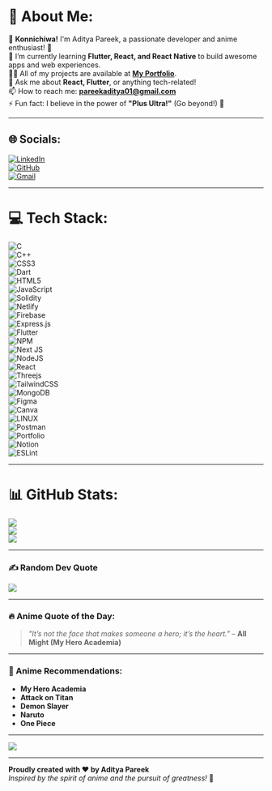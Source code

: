 # 💫 About Me:
👋 **Konnichiwa!** I'm Aditya Pareek, a passionate developer and anime enthusiast! 🎌  
🌱 I’m currently learning **Flutter, React, and React Native** to build awesome apps and web experiences.  
👨‍💻 All of my projects are available at **[My Portfolio](https://aditya01237.github.io/Portfolio/)**.  
💬 Ask me about **React, Flutter**, or anything tech-related!  
📫 How to reach me: **pareekaditya01@gmail.com**  
⚡ Fun fact: I believe in the power of **"Plus Ultra!"** (Go beyond!) 🚀  

---

## 🌐 Socials:
[![LinkedIn](https://img.shields.io/badge/LinkedIn-%230077B5.svg?logo=linkedin&logoColor=white)](https://www.linkedin.com/in/adipareek/)  
[![GitHub](https://img.shields.io/badge/GitHub-%23121011.svg?logo=github&logoColor=white)](https://github.com/Aditya01237)  
[![Gmail](https://img.shields.io/badge/Gmail-D14836?logo=gmail&logoColor=white)](mailto:pareekaditya01@gmail.com)  

---

# 💻 Tech Stack:
![C](https://img.shields.io/badge/c-%2300599C.svg?style=for-the-badge&logo=c&logoColor=white)  
![C++](https://img.shields.io/badge/c++-%2300599C.svg?style=for-the-badge&logo=c%2B%2B&logoColor=white)  
![CSS3](https://img.shields.io/badge/css3-%231572B6.svg?style=for-the-badge&logo=css3&logoColor=white)  
![Dart](https://img.shields.io/badge/dart-%230175C2.svg?style=for-the-badge&logo=dart&logoColor=white)  
![HTML5](https://img.shields.io/badge/html5-%23E34F26.svg?style=for-the-badge&logo=html5&logoColor=white)  
![JavaScript](https://img.shields.io/badge/javascript-%23323330.svg?style=for-the-badge&logo=javascript&logoColor=%23F7DF1E)  
![Solidity](https://img.shields.io/badge/Solidity-%23363636.svg?style=for-the-badge&logo=solidity&logoColor=white)  
![Netlify](https://img.shields.io/badge/netlify-%23000000.svg?style=for-the-badge&logo=netlify&logoColor=#00C7B7)  
![Firebase](https://img.shields.io/badge/firebase-%23039BE5.svg?style=for-the-badge&logo=firebase)  
![Express.js](https://img.shields.io/badge/express.js-%23404d59.svg?style=for-the-badge&logo=express&logoColor=%2361DAFB)  
![Flutter](https://img.shields.io/badge/Flutter-%2302569B.svg?style=for-the-badge&logo=Flutter&logoColor=white)  
![NPM](https://img.shields.io/badge/NPM-%23000000.svg?style=for-the-badge&logo=npm&logoColor=white)  
![Next JS](https://img.shields.io/badge/Next-black?style=for-the-badge&logo=next.js&logoColor=white)  
![NodeJS](https://img.shields.io/badge/node.js-6DA55F?style=for-the-badge&logo=node.js&logoColor=white)  
![React](https://img.shields.io/badge/react-%2320232a.svg?style=for-the-badge&logo=react&logoColor=%2361DAFB)  
![Threejs](https://img.shields.io/badge/threejs-black?style=for-the-badge&logo=three.js&logoColor=white)  
![TailwindCSS](https://img.shields.io/badge/tailwindcss-%2338B2AC.svg?style=for-the-badge&logo=tailwind-css&logoColor=white)  
![MongoDB](https://img.shields.io/badge/MongoDB-%234ea94b.svg?style=for-the-badge&logo=mongodb&logoColor=white)  
![Figma](https://img.shields.io/badge/figma-%23F24E1E.svg?style=for-the-badge&logo=figma&logoColor=white)  
![Canva](https://img.shields.io/badge/Canva-%2300C4CC.svg?style=for-the-badge&logo=Canva&logoColor=white)  
![LINUX](https://img.shields.io/badge/Linux-FCC624?style=for-the-badge&logo=linux&logoColor=black)  
![Postman](https://img.shields.io/badge/Postman-FF6C37?style=for-the-badge&logo=postman&logoColor=white)  
![Portfolio](https://img.shields.io/badge/Portfolio-%23000000.svg?style=for-the-badge&logo=firefox&logoColor=#FF7139)  
![Notion](https://img.shields.io/badge/Notion-%23000000.svg?style=for-the-badge&logo=notion&logoColor=white)  
![ESLint](https://img.shields.io/badge/ESLint-4B3263?style=for-the-badge&logo=eslint&logoColor=white)  

---

# 📊 GitHub Stats:
![](https://github-readme-stats.vercel.app/api?username=Aditya01237&theme=radical&hide_border=false&include_all_commits=false&count_private=false)  
![](https://github-readme-streak-stats.herokuapp.com/?user=Aditya01237&theme=radical&hide_border=false)  
![](https://github-readme-stats.vercel.app/api/top-langs/?username=Aditya01237&theme=radical&hide_border=false&include_all_commits=false&count_private=false&layout=compact)  

---

### ✍️ Random Dev Quote
![](https://quotes-github-readme.vercel.app/api?type=horizontal&theme=tokyonight)  

---

### 🔥 Anime Quote of the Day:
> *"It’s not the face that makes someone a hero; it’s the heart."* – **All Might (My Hero Academia)**  

---

### 🎌 Anime Recommendations:
- **My Hero Academia**  
- **Attack on Titan**  
- **Demon Slayer**  
- **Naruto**  
- **One Piece**  

---

[![](https://visitcount.itsvg.in/api?id=Aditya01237&label=Profile%20Views&color=0&icon=5&pretty=true)](https://visitcount.itsvg.in)  

---

**Proudly created with ❤️ by Aditya Pareek**  
*Inspired by the spirit of anime and the pursuit of greatness!* 🚀  
